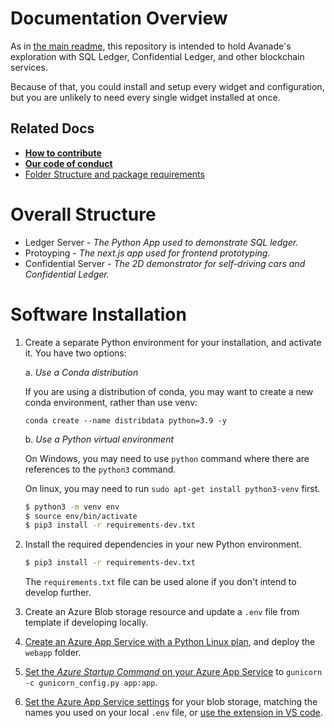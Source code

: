 # Documentation Overview
As in [the main readme](https://github.com/Avanade/emtech-distributed-data/tree/main/README.md), this repository is intended to hold Avanade's exploration with SQL Ledger, Confidential Ledger, and other blockchain services.

Because of that, you could install and setup every widget and configuration, but you are unlikely to need every single widget installed at once.

## Related Docs
- **[How to contribute](https://github.com/Avanade/emtech-distributed-data/tree/main/CONTRIBUTING.md)**
- **[Our code of conduct](https://github.com/Avanade/emtech-distributed-data/tree/main/CODE_OF_CONDUCT.md)**
- [Folder Structure and package requirements](structure.md)

# Overall Structure
- Ledger Server - *The Python App used to demonstrate SQL ledger.*
- Protoyping - *The next.js app used for frontend prototyping.*
- Confidential Server - *The 2D demonstrator for self-driving cars and Confidential Ledger.*

# Software Installation

1. Create a separate Python environment for your installation, and activate it. You have two options:

   a. *Use a Conda distribution*

      If you are using a distribution of conda, you may want to create a new conda environment, rather than use venv:

      `conda create --name distribdata python=3.9 -y`

   b. *Use a Python virtual environment*

      On Windows, you may need to use `python` command where there are references to the `python3` command.

      On linux, you may need to run `sudo apt-get install python3-venv` first.

   ```bash
   $ python3 -m venv env
   $ source env/bin/activate
   $ pip3 install -r requirements-dev.txt
   ```


2. Install the required dependencies in your new Python environment.

   ```bash
   $ pip3 install -r requirements-dev.txt
   ```
   The `requirements.txt` file can be used alone if you don't intend to develop further.
3. Create an Azure Blob storage resource and update a `.env` file from template if developing locally.
4. [Create an Azure App Service with a Python Linux plan](https://docs.microsoft.com/en-us/azure/developer/python/tutorial-deploy-app-service-on-linux-03), and deploy the `webapp` folder.
5. [Set the *Azure Startup Command* on your Azure App Service](https://docs.microsoft.com/en-us/azure/app-service/configure-language-python#customize-startup-command) to `gunicorn -c gunicorn_config.py app:app`.
6. [Set the Azure App Service settings](https://docs.microsoft.com/en-us/azure/app-service/configure-common#configure-app-settings) for your blob storage, matching the names you used on your local `.env` file, or [use the extension in VS code](https://docs.microsoft.com/en-us/azure/developer/python/tutorial-deploy-app-service-on-linux-03#optional-upload-an-environment-variable-definitions-file).